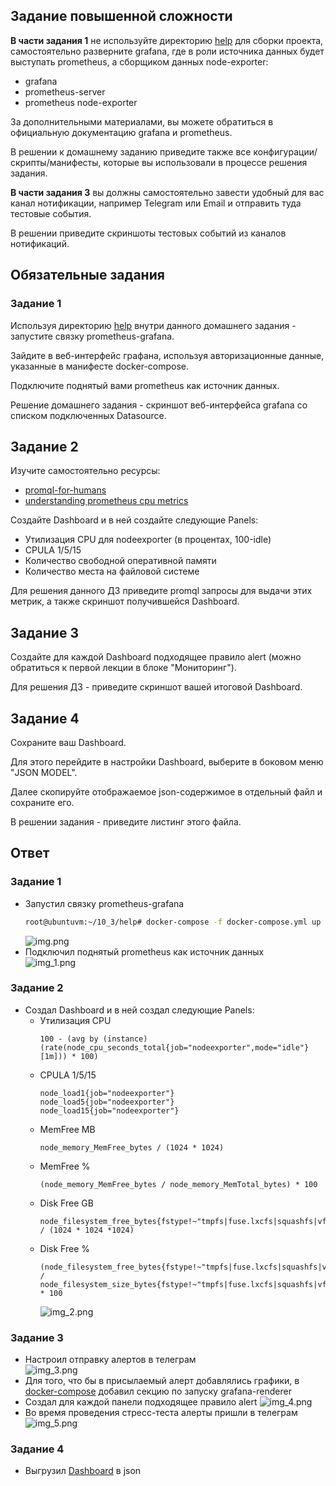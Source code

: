 ## Задание повышенной сложности

**В части задания 1** не используйте директорию [help](./help) для сборки проекта, самостоятельно разверните grafana, где в 
роли источника данных будет выступать prometheus, а сборщиком данных node-exporter:
- grafana
- prometheus-server
- prometheus node-exporter

За дополнительными материалами, вы можете обратиться в официальную документацию grafana и prometheus.

В решении к домашнему заданию приведите также все конфигурации/скрипты/манифесты, которые вы 
использовали в процессе решения задания.

**В части задания 3** вы должны самостоятельно завести удобный для вас канал нотификации, например Telegram или Email
и отправить туда тестовые события.

В решении приведите скриншоты тестовых событий из каналов нотификаций.

## Обязательные задания

### Задание 1
Используя директорию [help](./help) внутри данного домашнего задания - запустите связку prometheus-grafana.

Зайдите в веб-интерфейс графана, используя авторизационные данные, указанные в манифесте docker-compose.

Подключите поднятый вами prometheus как источник данных.

Решение домашнего задания - скриншот веб-интерфейса grafana со списком подключенных Datasource.

## Задание 2
Изучите самостоятельно ресурсы:
- [promql-for-humans](https://timber.io/blog/promql-for-humans/#cpu-usage-by-instance)
- [understanding prometheus cpu metrics](https://www.robustperception.io/understanding-machine-cpu-usage)

Создайте Dashboard и в ней создайте следующие Panels:
- Утилизация CPU для nodeexporter (в процентах, 100-idle)
- CPULA 1/5/15
- Количество свободной оперативной памяти
- Количество места на файловой системе

Для решения данного ДЗ приведите promql запросы для выдачи этих метрик, а также скриншот получившейся Dashboard.

## Задание 3
Создайте для каждой Dashboard подходящее правило alert (можно обратиться к первой лекции в блоке "Мониторинг").

Для решения ДЗ - приведите скриншот вашей итоговой Dashboard.

## Задание 4
Сохраните ваш Dashboard.

Для этого перейдите в настройки Dashboard, выберите в боковом меню "JSON MODEL".

Далее скопируйте отображаемое json-содержимое в отдельный файл и сохраните его.

В решении задания - приведите листинг этого файла.

## Ответ

### Задание 1

- Запустил связку prometheus-grafana
    ```bash
    root@ubuntuvm:~/10_3/help# docker-compose -f docker-compose.yml up -d
    ```
    ![img.png](10-monitoring-03-grafana/img/img.png)  
- Подключил поднятый prometheus как источник данных  
    ![img_1.png](10-monitoring-03-grafana/img/img_1.png)  

### Задание 2

- Создал Dashboard и в ней создал следующие Panels:
  - Утилизация CPU
    ```promql
    100 - (avg by (instance) (rate(node_cpu_seconds_total{job="nodeexporter",mode="idle"}[1m])) * 100)
    ```
  - CPULA 1/5/15
    ```promql
    node_load1{job="nodeexporter"}
    node_load5{job="nodeexporter"}
    node_load15{job="nodeexporter"}
    ```
  - MemFree MB
    ```promql
    node_memory_MemFree_bytes / (1024 * 1024)
    ```
  - MemFree %
    ```promql
    (node_memory_MemFree_bytes / node_memory_MemTotal_bytes) * 100
    ```
  - Disk Free GB
    ```promql
    node_filesystem_free_bytes{fstype!~"tmpfs|fuse.lxcfs|squashfs|vfat"} / (1024 * 1024 *1024)
    ```
  - Disk Free %
    ```promql
    (node_filesystem_free_bytes{fstype!~"tmpfs|fuse.lxcfs|squashfs|vfat"} / node_filesystem_size_bytes{fstype!~"tmpfs|fuse.lxcfs|squashfs|vfat"}) * 100
    ```
    ![img_2.png](10-monitoring-03-grafana/img/img_2.png)  

### Задание 3
- Настроил отправку алертов в телеграм  
    ![img_3.png](10-monitoring-03-grafana/img/img_3.png)  
- Для того, что бы в присылаемый алерт добавлялись графики, в [docker-compose](10-monitoring-03-grafana/help/docker-compose.yml) добавил секцию по запуску grafana-renderer
- Создал для каждой панели подходящее правило alert
    ![img_4.png](10-monitoring-03-grafana/img/img_4.png)  
- Во время проведения стресс-теста алерты пришли в телеграм
    ![img_5.png](10-monitoring-03-grafana/img/img_5.png)  

### Задание 4

- Выгрузил [Dashboard](10-monitoring-03-grafana/dashboard.json) в json